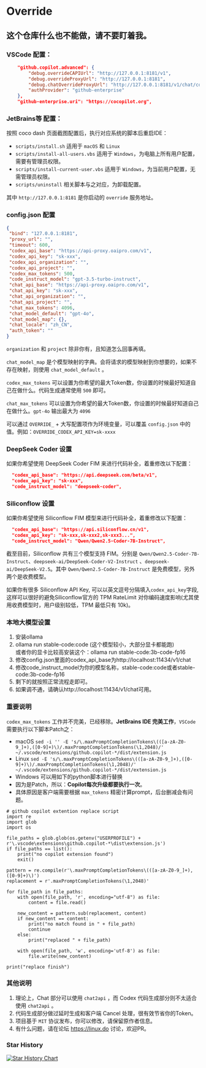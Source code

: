 # Override

## 这个仓库什么也不能做，请不要盯着我。

### VSCode 配置：

```json
    "github.copilot.advanced": {
        "debug.overrideCAPIUrl": "http://127.0.0.1:8181/v1",
        "debug.overrideProxyUrl": "http://127.0.0.1:8181",
        "debug.chatOverrideProxyUrl": "http://127.0.0.1:8181/v1/chat/completions",
        "authProvider": "github-enterprise"
    },
    "github-enterprise.uri": "https://cocopilot.org",
```

### JetBrains等 配置：

按照 coco dash 页面截图配置后，执行对应系统的脚本后重启IDE：
* `scripts/install.sh` 适用于 `macOS` 和 `Linux`
* `scripts/install-all-users.vbs` 适用于 `Windows`，为电脑上所有用户配置，需要有管理员权限。
* `scripts/install-current-user.vbs` 适用于 `Windows`，为当前用户配置，无需管理员权限。
* `scripts/uninstall` 相关脚本与之对应，为卸载配置。

其中 `http://127.0.0.1:8181` 是你启动的 `override` 服务地址。

### config.json 配置

```json
{
 "bind": "127.0.0.1:8181",
 "proxy_url": "",
 "timeout": 600,
 "codex_api_base": "https://api-proxy.oaipro.com/v1",
 "codex_api_key": "sk-xxx",
 "codex_api_organization": "",
 "codex_api_project": "",
 "codex_max_tokens": 500,
 "code_instruct_model": "gpt-3.5-turbo-instruct",
 "chat_api_base": "https://api-proxy.oaipro.com/v1",
 "chat_api_key": "sk-xxx",
 "chat_api_organization": "",
 "chat_api_project": "",
 "chat_max_tokens": 4096,
 "chat_model_default": "gpt-4o",
 "chat_model_map": {},
 "chat_locale": "zh_CN",
 "auth_token": ""
}

```

`organization` 和 `project` 除非你有，且知道怎么回事再填。

`chat_model_map` 是个模型映射的字典。会将请求的模型映射到你想要的，如果不存在映射，则使用 `chat_model_default` 。

`codex_max_tokens` 可以设置为你希望的最大Token数，你设置的时候最好知道自己在做什么。代码生成通常使用 `500` 即可。

`chat_max_tokens` 可以设置为你希望的最大Token数，你设置的时候最好知道自己在做什么。`gpt-4o` 输出最大为 `4096`

可以通过 `OVERRIDE_` + 大写配置项作为环境变量，可以覆盖 `config.json` 中的值。例如：`OVERRIDE_CODEX_API_KEY=sk-xxxx`

### DeepSeek Coder 设置
如果你希望使用 DeepSeek Coder FIM 来进行代码补全，着重修改以下配置：

```json
  "codex_api_base": "https://api.deepseek.com/beta/v1",
  "codex_api_key": "sk-xxx",
  "code_instruct_model": "deepseek-coder",
```

### Siliconflow 设置
如果你希望使用 Siliconflow FIM 模型来进行代码补全，着重修改以下配置：

```json
  "codex_api_base": "https://api.siliconflow.cn/v1",
  "codex_api_key": "sk-xxx,sk-xxx2,sk-xxx3...",
  "code_instruct_model": "Qwen/Qwen2.5-Coder-7B-Instruct",
```

截至目前，Siliconflow 共有三个模型支持 FIM。分别是 `Qwen/Qwen2.5-Coder-7B-Instruct`、`deepseek-ai/DeepSeek-Coder-V2-Instruct` 、`deepseek-ai/DeepSeek-V2.5`。其中 `Qwen/Qwen2.5-Coder-7B-Instruct` 是免费模型，另外两个是收费模型。

如果你有很多 Siliconflow API Key, 可以以英文逗号分隔填入`codex_api_key`字段, 这样可以很好的避免Siliconflow官方的 TPM RateLimit 对你编码速度影响(尤其使用收费模型时，用户级别较低，TPM 最低只有 10k)。



### 本地大模型设置
1. 安装ollama 
2. ollama run stable-code:code  (这个模型较小，大部分显卡都能跑)  
 或者你的显卡比较高安装这个：ollama run stable-code:3b-code-fp16
3. 修改config.json里面的codex_api_base为http://localhost:11434/v1/chat
4. 修改code_instruct_model为你的模型名称，stable-code:code或者stable-code:3b-code-fp16
5. 剩下的就按照正常流程走即可。
6. 如果调不通，请确认http://localhost:11434/v1/chat可用。
        
### 重要说明
`codex_max_tokens` 工作并不完美，已经移除。**JetBrains IDE 完美工作**，`VSCode` 需要执行以下脚本Patch之：

* macOS `sed -i '' -E 's/\.maxPromptCompletionTokens\(([a-zA-Z0-9_]+),([0-9]+)\)/.maxPromptCompletionTokens(\1,2048)/' ~/.vscode/extensions/github.copilot-*/dist/extension.js`
* Linux `sed -E 's/\.maxPromptCompletionTokens\(([a-zA-Z0-9_]+),([0-9]+)\)/.maxPromptCompletionTokens(\1,2048)/' ~/.vscode/extensions/github.copilot-*/dist/extension.js`
* Windows 可以用如下的python脚本进行替换
* 因为是Patch，所以：**Copilot每次升级都要执行一次**。
* 具体原因是客户端需要根据 `max_tokens` 精密计算prompt，后台删减会有问题。

```
# github copilot extention replace script
import re
import glob
import os

file_paths = glob.glob(os.getenv("USERPROFILE") + r'\.vscode\extensions\github.copilot-*\dist\extension.js')
if file_paths == list():
    print("no copilot extension found")
    exit()

pattern = re.compile(r'\.maxPromptCompletionTokens\(([a-zA-Z0-9_]+),([0-9]+)\)')
replacement = r'.maxPromptCompletionTokens(\1,2048)'

for file_path in file_paths:
    with open(file_path, 'r', encoding="utf-8") as file:
        content = file.read()
    
    new_content = pattern.sub(replacement, content)
    if new_content == content:
        print("no match found in " + file_path)
        continue
    else:
        print("replaced " + file_path)
    
    with open(file_path, 'w', encoding='utf-8') as file:
        file.write(new_content)

print("replace finish")
```

### 其他说明
1. 理论上，Chat 部分可以使用 `chat2api` ，而 Codex 代码生成部分则不太适合使用 `chat2api` 。
2. 代码生成部分做过延时生成和客户端 Cancel 处理，很有效节省你的Token。
3. 项目基于 `MIT` 协议发布，你可以修改，请保留原作者信息。
4. 有什么问题，请在论坛 https://linux.do 讨论，欢迎PR。

### Star History

[![Star History Chart](https://api.star-history.com/svg?repos=linux-do/override&type=Date)](https://star-history.com/#linux-do/override&Date)   

